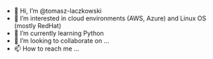 - 👋 Hi, I’m @tomasz-laczkowski
- 👀 I’m interested in cloud environments (AWS, Azure) and Linux OS (mostly RedHat)
- 🌱 I’m currently learning Python
- 💞️ I’m looking to collaborate on ...
- 📫 How to reach me ...

<!---
tomasz-laczkowski/tomasz-laczkowski is a ✨ special ✨ repository because its `README.md` (this file) appears on your GitHub profile.
You can click the Preview link to take a look at your changes.
--->
